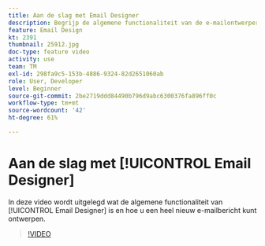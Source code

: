 ```yaml
---
title: Aan de slag met Email Designer
description: Begrijp de algemene functionaliteit van de e-mailontwerper en hoe u een e-mailbericht helemaal zelf kunt ontwerpen.
feature: Email Design
kt: 2391
thumbnail: 25912.jpg
doc-type: feature video
activity: use
team: TM
exl-id: 298fa9c5-153b-4886-9324-82d2651060ab
role: User, Developer
level: Beginner
source-git-commit: 2be2719ddd84490b796d9abc6300376fa896ff0c
workflow-type: tm+mt
source-wordcount: '42'
ht-degree: 61%

---
```


# Aan de slag met [!UICONTROL Email Designer]

In deze video wordt uitgelegd wat de algemene functionaliteit van [!UICONTROL Email Designer] is en hoe u een heel nieuw e-mailbericht kunt ontwerpen.

>[!VIDEO](https://video.tv.adobe.com/v/25912?quality=12)
